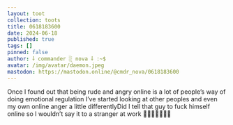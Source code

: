 ```yaml
---
layout: toot
collection: toots
title: 0618183600
date: 2024-06-18
published: true
tags: []
pinned: false
author: ⸸ commander ░ nova ⸸ :~$
avatar: /img/avatar/daemon.jpeg
mastodon: https://mastodon.online/@cmdr_nova/0618183600
---
```


Once I found out that being rude and angry online is a lot of people’s way of doing emotional regulation I’ve started looking at other peoples and even my own online anger a little differentlyDid I tell that guy to fuck himself online so I wouldn’t say it to a stranger at work 🤔🤔🤔🤔🤔🤔🤔
